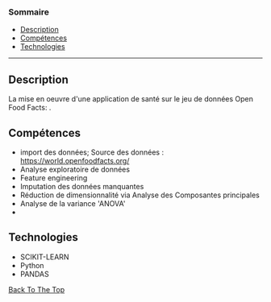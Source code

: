 ### Sommaire


- [Description](#description)
- [Compétences](#how-to-use)
- [Technologies](#references)

---

## Description

La mise en  oeuvre  d'une application de santé sur le jeu de données Open Food Facts: .

## Compétences

- import des données; Source des données : https://world.openfoodfacts.org/ 
- Analyse exploratoire de données
- Feature engineering
- Imputation des données manquantes
- Réduction de dimensionnalité via Analyse des Composantes principales  
- Analyse de la variance 'ANOVA'
- 
## Technologies


- SCIKIT-LEARN
- Python
- PANDAS


[Back To The Top](#read-me-template)
